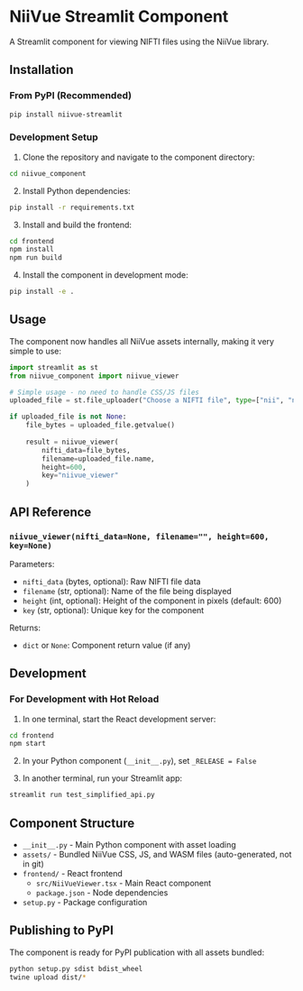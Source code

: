 # NiiVue Streamlit Component

A Streamlit component for viewing NIFTI files using the NiiVue library.

## Installation

### From PyPI (Recommended)

```bash
pip install niivue-streamlit
```

### Development Setup

1. Clone the repository and navigate to the component directory:
```bash
cd niivue_component
```

2. Install Python dependencies:
```bash
pip install -r requirements.txt
```

3. Install and build the frontend:
```bash
cd frontend
npm install
npm run build
```

4. Install the component in development mode:
```bash
pip install -e .
```

## Usage

The component now handles all NiiVue assets internally, making it very simple to use:

```python
import streamlit as st
from niivue_component import niivue_viewer

# Simple usage - no need to handle CSS/JS files
uploaded_file = st.file_uploader("Choose a NIFTI file", type=["nii", "nii.gz"])

if uploaded_file is not None:
    file_bytes = uploaded_file.getvalue()
    
    result = niivue_viewer(
        nifti_data=file_bytes,
        filename=uploaded_file.name,
        height=600,
        key="niivue_viewer"
    )
```

## API Reference

### `niivue_viewer(nifti_data=None, filename="", height=600, key=None)`

Parameters:
- `nifti_data` (bytes, optional): Raw NIFTI file data
- `filename` (str, optional): Name of the file being displayed
- `height` (int, optional): Height of the component in pixels (default: 600)
- `key` (str, optional): Unique key for the component

Returns:
- `dict` or `None`: Component return value (if any)

## Development

### For Development with Hot Reload

1. In one terminal, start the React development server:
```bash
cd frontend
npm start
```

2. In your Python component (`__init__.py`), set `_RELEASE = False`

3. In another terminal, run your Streamlit app:
```bash
streamlit run test_simplified_api.py
```

## Component Structure

- `__init__.py` - Main Python component with asset loading
- `assets/` - Bundled NiiVue CSS, JS, and WASM files (auto-generated, not in git)
- `frontend/` - React frontend
  - `src/NiiVueViewer.tsx` - Main React component
  - `package.json` - Node dependencies
- `setup.py` - Package configuration

## Publishing to PyPI

The component is ready for PyPI publication with all assets bundled:

```bash
python setup.py sdist bdist_wheel
twine upload dist/*
```
